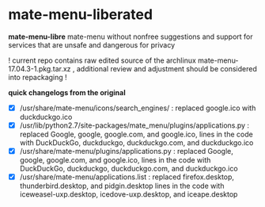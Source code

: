 # mate-menu-liberated
**mate-menu-libre**
mate-menu without nonfree suggestions and support for services that are unsafe and dangerous for privacy

! current repo contains raw edited source of the archlinux mate-menu-17.04.3-1.pkg.tar.xz , additional review and adjustment should be considered into repackaging !


**quick changelogs from the original**

- [x] /usr/share/mate-menu/icons/search_engines/ : replaced google.ico with duckduckgo.ico
- [x] /usr/lib/python2.7/site-packages/mate_menu/plugins/applications.py : replaced Google, google, google.com, and google.ico, lines in the code with DuckDuckGo, duckduckgo, duckduckgo.com, and duckduckgo.ico
- [x] /usr/share/mate-menu/plugins/applications.py : replaced Google, google, google.com, and google.ico, lines in the code with DuckDuckGo, duckduckgo, duckduckgo.com, and duckduckgo.ico
- [x] /usr/share/mate-menu/applications.list : replaced firefox.desktop, thunderbird.desktop, and pidgin.desktop lines in the code with iceweasel-uxp.desktop, icedove-uxp.desktop, and iceape.desktop
